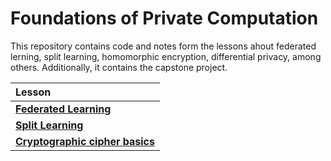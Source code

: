 # Foundations of Private Computation

This repository contains code and notes form the lessons ahout federated lerning, split learning, homomorphic encryption, differential privacy, among others.
Additionally, it contains the capstone project.

| Lesson |
|:-------|
|[**Federated Learning**](https://github.com/gonzalo-munillag/Private_AI_OpenMined/tree/main/Foundations_of_Private_Computation/Federated_Learning)|  
|[**Split Learning**](https://github.com/gonzalo-munillag/Private_AI_OpenMined/tree/main/Foundations_of_Private_Computation/Split_Learning)|  
|[**Cryptographic cipher basics**](https://github.com/gonzalo-munillag/Private_AI_OpenMined/tree/main/Foundations_of_Private_Computation/Cryptography_cipher_basics)|
